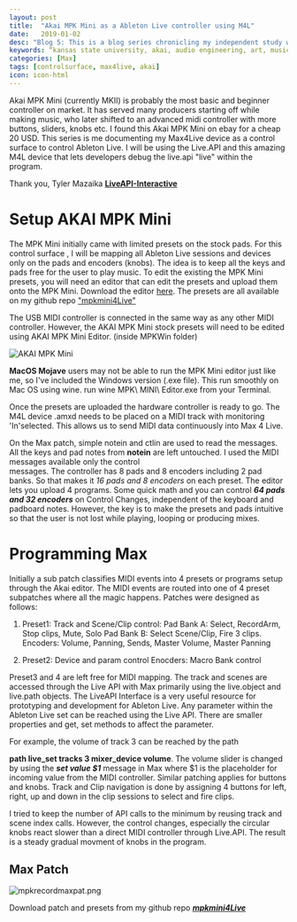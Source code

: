 ```yaml
---
layout: post
title:  "Akai MPK Mini as a Ableton Live controller using M4L"
date:   2019-01-02
desc: "Blog 5: This is a blog series chronicling my independent study work at the DX Media Lab, Kansas State University."
keywords: “kansas state university, akai, audio engineering, art, music, music technology, computer science, mpk mini, midi,"
categories: [Max]
tags: [controlsurface, max4live, akai]
icon: icon-html
---
```

Akai MPK Mini (currently MKII) is probably the most basic and beginner controller on market. It has served many producers starting off while making music, who later shifted to an advanced midi controller with more buttons, sliders, knobs etc. I found this Akai MPK Mini on ebay for a cheap 20 USD. This series is me documenting my Max4Live device as a control surface to control Ableton Live. I will be using the Live.API and this amazing M4L device that lets developers debug the live.api "live" within the program.

Thank you, Tyler Mazaika
**[LiveAPI-Interactive](http://tylermazaika.com/max-for-live/liveapi-interactive/)**

# **Setup AKAI MPK Mini**

The MPK Mini initially came with limited presets on the stock pads.  For this control surface , I will be mapping all Ableton Live sessions and devices only on the pads and encoders (knobs). The idea is to keep all the keys and pads free for the user to play music. To edit the existing the MPK Mini presets, you will need an editor that can edit the presets and upload them onto the MPK Mini.
Download the editor [here](http://www.akaipro.com/products/legacy/mpk-mini).
The presets are all available on my github repo ["mpkmini4Live"](https://github.com/sandcobainer/mpkmini4Live)

The USB MIDI controller is connected in the same way as any other MIDI controller. However, the AKAI MPK Mini stock presets will need to be edited using AKAI MPK Mini Editor. (inside MPKWin folder)

![AKAI MPK Mini](http://b8e57dc469f9d8f4cea5-1e3c2cee90259c12021d38ebd8ad6f0f.r79.cf2.rackcdn.com/Content_Images/akai_mpkmini_preset_editor_main.png_6b9a01d599dd9181155b81b91bba06c8.png)

**MacOS Mojave** users may not be able to run the MPK Mini editor just like me, so I've included the Windows version (.exe file). This run smoothly on Mac OS using wine. run wine MPK\ MINI\ Editor.exe from your Terminal.

Once the presets are uploaded the hardware controller is ready to go. The M4L device .amxd needs to be placed on a MIDI track with monitoring 'In'selected. This allows us to send MIDI data continuously into Max 4 Live.

On the Max patch, simple notein and ctlin are used to read the messages. All the keys and pad notes from **notein** are left untouched. I used the MIDI messages available only the control  
messages. The controller has 8 pads and 8 encoders including 2 pad banks. So that makes it *16 pads and 8 encoders* on each preset. The editor lets you upload 4 programs.  Some quick math and you can control ***64 pads and 32 encoders*** on Control Changes, independent of the keyboard and padboard notes. However, the key is to make the presets and pads intuitive so that the user is not lost while playing, looping or producing mixes.


# **Programming Max**

Initially a sub patch classifies MIDI events into 4 presets or programs setup through the Akai editor. The MIDI events are routed into one of 4 preset subpatches where all the magic happens. Patches were designed as follows:

1. Preset1: Track and Scene/Clip control:
    Pad Bank A: Select, RecordArm, Stop clips, Mute, Solo
    Pad Bank B: Select Scene/Clip, Fire 3 clips.
    Encoders: Volume, Panning, Sends, Master Volume, Master Panning

2. Preset2: Device and param control
    Enocders: Macro Bank control

Preset3 and 4 are left free for MIDI mapping. The track and scenes are accessed through the Live API with Max primarily using the live.object and live.path objects. The LiveAPI Interface is a very useful resource for prototyping and development for Ableton Live. Any parameter within the Ableton Live set can be reached using the Live API. There are smaller properties and get, set methods to affect the parameter.

For example, the volume of track 3 can be reached by the path

**path live\_set tracks 3 mixer\_device volume**. The volume slider is changed by using the ***set value $1*** message in Max where $1 is the placeholder for incoming value from the MIDI controller.
Similar patching applies for buttons and knobs. Track and Clip navigation is done by assigning 4 buttons for left, right, up and down in the clip sessions to select and fire clips.

I tried to keep the number of API calls to the minimum by reusing track and scene index calls. However, the control changes, especially the circular knobs react slower than a direct MIDI controller through Live.API. The result is a steady gradual movment of knobs in the program.

## Max Patch

<img src="{{ site.baseurl }}/static/assets/img/blog/max/mpkrecordmaxpat.png" alt="mpkrecordmaxpat.png" class="center" />

Download patch and presets from my github repo [***mpkmini4Live***](https://github.com/sandcobainer/mpkmini4Live)
